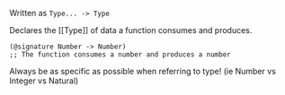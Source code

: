 Written as `Type... -> Type`

Declares the [[Type]] of data a function consumes and produces.

```rkt
(@signature Number -> Number)
;; The function consumes a number and produces a number
```

Always be as specific as possible when referring to type! (ie Number vs Integer vs Natural)